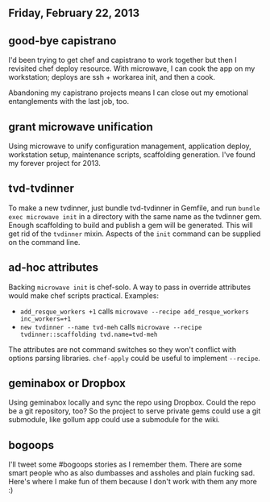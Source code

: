 ## Friday, February 22, 2013

## good-bye capistrano

I'd been trying to get chef and capistrano to work together but then I
revisited chef deploy resource.  With microwave, I can cook the app on
my workstation; deploys are ssh + workarea init, and then a cook.

Abandoning my capistrano projects means I can close out my emotional
entanglements with the last job, too.

## grant microwave unification

Using microwave to unify configuration management, application deploy,
workstation setup, maintenance scripts, scaffolding generation.  I've
found my forever project for 2013.

## tvd-tvdinner

To make a new tvdinner, just bundle tvd-tvdinner in Gemfile, and run
`bundle exec microwave init` in a directory with the same name as the
tvdinner gem.  Enough scaffolding to build and publish a gem will be
generated.  This will get rid of the `tvdinner` mixin.  Aspects of the
`init` command can be supplied on the command line.

## ad-hoc attributes

Backing `microwave init` is chef-solo.  A way to pass in override
attributes would make chef scripts practical.  Examples:

  - `add_resque_workers +1` calls `microwave --recipe add_resque_workers inc_workers=+1`
  - `new tvdinner --name tvd-meh` calls `microwave --recipe tvdinner::scaffolding tvd.name=tvd-meh`

The attributes are not command switches so they won't conflict with
options parsing libraries.  `chef-apply` could be useful to implement
`--recipe`.

## geminabox or Dropbox

Using geminabox locally and sync the repo using Dropbox.  Could the repo
be a git repository, too?  So the project to serve private gems could
use a git submodule, like gollum app could use a submodule for the wiki.

## bogoops

I'll tweet some #bogoops stories as I remember them.  There are some
smart people who as also dumbasses and assholes and plain fucking sad.
Here's where I make fun of them because I don't work with them any more :)
